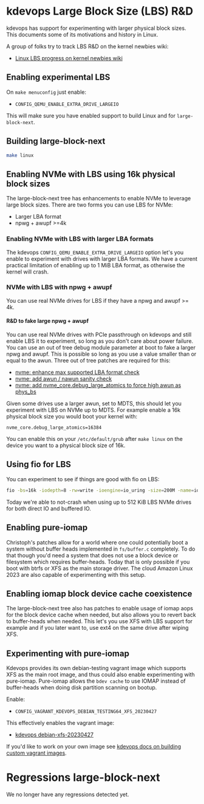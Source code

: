 # kdevops Large Block Size (LBS) R&D

kdevops has support for experimenting with larger physical block sizes. This documents some
of its motivations and history in Linux.

A group of folks try to track LBS R&D on the kernel newbies wiki:

  * [Linux LBS progress on kernel newbies wiki](https://kernelnewbies.org/KernelProjects/large-block-size)

## Enabling experimental LBS

On `make menuconfig` just enable:

 * `CONFIG_QEMU_ENABLE_EXTRA_DRIVE_LARGEIO`

This will make sure you have enabled support to build Linux and for `large-block-next`.

## Building large-block-next

```bash
make linux
```

## Enabling NVMe with LBS using 16k physical block sizes

The large-block-next tree has enhancements to enable NVMe to leverage
large block sizes. There are two forms you can use LBS for NVMe:

  * Larger LBA format
  * npwg + awupf >=4k

### Enabling NVMe with LBS with larger LBA formats

The kdevops `CONFIG_QEMU_ENABLE_EXTRA_DRIVE_LARGEIO` option let's you enable
to experiment with drives with larger LBA formats. We have a current
practical limitation of enabling up to 1 MiB LBA format, as otherwise the
kernel will crash.

### NVMe with LBS with npwg + awupf

You can use real NVMe drives for LBS if they have a npwg and awupf >= 4k.

#### R&D to fake large npwg + awupf

You can use real NVMe drives with PCIe passthrough on kdevops and still enable
LBS it to experiment, so long as you don't care about power failure. You can
use an out of tree debug module parameter at boot to fake a larger npwg and
awupf. This is possible so long as you use a value smaller than or equal to the
awun. Three out of tree patches are required for this:

  * [nvme: enhance max supported LBA format check](https://git.kernel.org/pub/scm/linux/kernel/git/mcgrof/linux-next.git/commit/?h=large-block-20230825&id=c434f7be760e04d56867b311cd9f486397427d94)
  * [nvme: add awun / nawun sanity check](https://git.kernel.org/pub/scm/linux/kernel/git/mcgrof/linux-next.git/commit/?h=large-block-20230825&id=c45a46ebfc56129a35921d2201f2b2265e74b8b4)
  * [nvme: add nvme_core.debug_large_atomics to force high awun as phys_bs](https://git.kernel.org/pub/scm/linux/kernel/git/mcgrof/linux-next.git/commit/?h=large-block-20230825&id=e4896787efe7f1cf58be587ab655ea1cd464a11b)

Given some drives use a larger awun, set to MDTS, this should let you experiment
with LBS on NVMe up to MDTS. For example enable a 16k physical block size you
would boot your kernel with:

```
nvme_core.debug_large_atomics=16384
```

You can enable this on your `/etc/default/grub` after `make linux` on the device
you want to a physical block size of 16k.

## Using fio for LBS

You can experiment to see if things are good with fio on LBS:

```bash
fio -bs=16k -iodepth=8 -rw=write -ioengine=io_uring -size=200M -name=io_uring_1 -filename=/dev/nvme9n1 -verify=md5
```

Today we're able to not-crash when using up to 512 KiB LBS NVMe drives for
both direct IO and buffered IO.

## Enabling pure-iomap

Christoph's patches allow for a world where one could potentially boot a system
without buffer heads implemented in `fs/buffer.c` completely. To do that though
you'd need a system that does not use a block device or filesystem which
requires buffer-heads. Today that is only possible if you boot with btrfs or
XFS as the main storage driver. The cloud Amazon Linux 2023 are also capable
of experimenting with this setup.

## Enabling iomap block device cache coexistence

The large-block-next tree also has patches to enable usage of iomap aops for
the block device cache when needed, but also allows you to revert back to
buffer-heads when needed. This let's you use XFS with LBS support for example
and if you later want to, use ext4 on the same drive after wiping XFS.

## Experimenting with pure-iomap

Kdevops provides its own debian-testing vagrant image which supports XFS as the main
root image, and thus could also enable experimenting with pure-iomap. Pure-iomap
allows the `bdev cache` to use IOMAP instead of buffer-heads when doing disk
partition scanning on bootup.

Enable:

  * `CONFIG_VAGRANT_KDEVOPS_DEBIAN_TESTING64_XFS_20230427`

This effectively enables the vagrant image:

  * [kdevops debian-xfs-20230427](https://app.vagrantup.com/linux-kdevops/boxes/debian-xfs-20230427/)

If you'd like to work on your own image see [kdevops docs on building custom vagrant images](https://github.com/linux-kdevops/kdevops/blob/master/docs/custom-vagrant-boxes.md).

# Regressions large-block-next

We no longer have any regressions detected yet.
